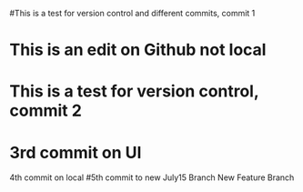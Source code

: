 #This is a test for version control and different commits, commit 1
# This is an edit on Github not local
# This is a test for version control, commit 2
# 3rd commit on UI
4th commit on local
#5th commit to new July15 Branch
New Feature Branch
